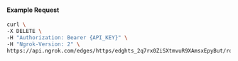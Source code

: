 <!-- Code generated for API Clients. DO NOT EDIT. -->

#### Example Request

```bash
curl \
-X DELETE \
-H "Authorization: Bearer {API_KEY}" \
-H "Ngrok-Version: 2" \
https://api.ngrok.com/edges/https/edghts_2q7rx0ZiSXtmvuR9XAmsxEpyBut/routes/edghtsrt_2q7rwwMe7lT4joHU3AzeBXMQ6ce/response_headers
```
